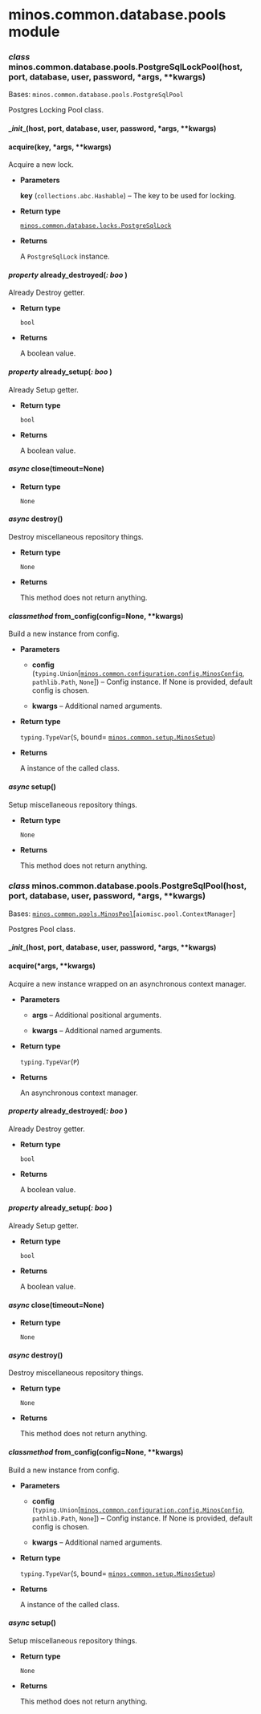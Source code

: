 # minos.common.database.pools module


### _class_ minos.common.database.pools.PostgreSqlLockPool(host, port, database, user, password, \*args, \*\*kwargs)
Bases: `minos.common.database.pools.PostgreSqlPool`

Postgres Locking Pool class.


#### \__init__(host, port, database, user, password, \*args, \*\*kwargs)

#### acquire(key, \*args, \*\*kwargs)
Acquire a new lock.


* **Parameters**

    **key** (`collections.abc.Hashable`) – The key to be used for locking.



* **Return type**

    [`minos.common.database.locks.PostgreSqlLock`](minos.common.database.locks.md#minos.common.database.locks.PostgreSqlLock)



* **Returns**

    A `PostgreSqlLock` instance.



#### _property_ already_destroyed(_: boo_ )
Already Destroy getter.


* **Return type**

    `bool`



* **Returns**

    A boolean value.



#### _property_ already_setup(_: boo_ )
Already Setup getter.


* **Return type**

    `bool`



* **Returns**

    A boolean value.



#### _async_ close(timeout=None)

* **Return type**

    `None`



#### _async_ destroy()
Destroy miscellaneous repository things.


* **Return type**

    `None`



* **Returns**

    This method does not return anything.



#### _classmethod_ from_config(config=None, \*\*kwargs)
Build a new instance from config.


* **Parameters**

    
    * **config** (`typing.Union`[[`minos.common.configuration.config.MinosConfig`](minos.common.configuration.config.md#minos.common.configuration.config.MinosConfig), `pathlib.Path`, `None`]) – Config instance. If None is provided, default config is chosen.


    * **kwargs** – Additional named arguments.



* **Return type**

    `typing.TypeVar`(`S`, bound= [`minos.common.setup.MinosSetup`](minos.common.setup.md#minos.common.setup.MinosSetup))



* **Returns**

    A instance of the called class.



#### _async_ setup()
Setup miscellaneous repository things.


* **Return type**

    `None`



* **Returns**

    This method does not return anything.



### _class_ minos.common.database.pools.PostgreSqlPool(host, port, database, user, password, \*args, \*\*kwargs)
Bases: [`minos.common.pools.MinosPool`](minos.common.pools.md#minos.common.pools.MinosPool)[`aiomisc.pool.ContextManager`]

Postgres Pool class.


#### \__init__(host, port, database, user, password, \*args, \*\*kwargs)

#### acquire(\*args, \*\*kwargs)
Acquire a new instance wrapped on an asynchronous context manager.


* **Parameters**

    
    * **args** – Additional positional arguments.


    * **kwargs** – Additional named arguments.



* **Return type**

    `typing.TypeVar`(`P`)



* **Returns**

    An asynchronous context manager.



#### _property_ already_destroyed(_: boo_ )
Already Destroy getter.


* **Return type**

    `bool`



* **Returns**

    A boolean value.



#### _property_ already_setup(_: boo_ )
Already Setup getter.


* **Return type**

    `bool`



* **Returns**

    A boolean value.



#### _async_ close(timeout=None)

* **Return type**

    `None`



#### _async_ destroy()
Destroy miscellaneous repository things.


* **Return type**

    `None`



* **Returns**

    This method does not return anything.



#### _classmethod_ from_config(config=None, \*\*kwargs)
Build a new instance from config.


* **Parameters**

    
    * **config** (`typing.Union`[[`minos.common.configuration.config.MinosConfig`](minos.common.configuration.config.md#minos.common.configuration.config.MinosConfig), `pathlib.Path`, `None`]) – Config instance. If None is provided, default config is chosen.


    * **kwargs** – Additional named arguments.



* **Return type**

    `typing.TypeVar`(`S`, bound= [`minos.common.setup.MinosSetup`](minos.common.setup.md#minos.common.setup.MinosSetup))



* **Returns**

    A instance of the called class.



#### _async_ setup()
Setup miscellaneous repository things.


* **Return type**

    `None`



* **Returns**

    This method does not return anything.
